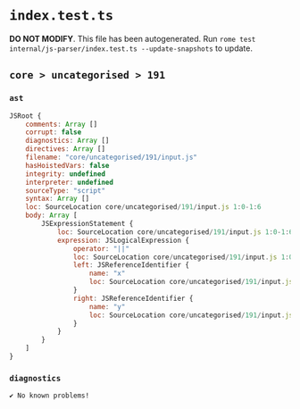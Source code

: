 # `index.test.ts`

**DO NOT MODIFY**. This file has been autogenerated. Run `rome test internal/js-parser/index.test.ts --update-snapshots` to update.

## `core > uncategorised > 191`

### `ast`

```javascript
JSRoot {
	comments: Array []
	corrupt: false
	diagnostics: Array []
	directives: Array []
	filename: "core/uncategorised/191/input.js"
	hasHoistedVars: false
	integrity: undefined
	interpreter: undefined
	sourceType: "script"
	syntax: Array []
	loc: SourceLocation core/uncategorised/191/input.js 1:0-1:6
	body: Array [
		JSExpressionStatement {
			loc: SourceLocation core/uncategorised/191/input.js 1:0-1:6
			expression: JSLogicalExpression {
				operator: "||"
				loc: SourceLocation core/uncategorised/191/input.js 1:0-1:6
				left: JSReferenceIdentifier {
					name: "x"
					loc: SourceLocation core/uncategorised/191/input.js 1:0-1:1 (x)
				}
				right: JSReferenceIdentifier {
					name: "y"
					loc: SourceLocation core/uncategorised/191/input.js 1:5-1:6 (y)
				}
			}
		}
	]
}
```

### `diagnostics`

```
✔ No known problems!

```
